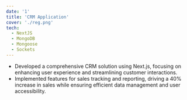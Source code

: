 ```yaml
---
date: '1'
title: 'CRM Application'
cover: './reg.png'
tech:
  - NextJS
  - MongoDB
  - Mongoose
  - Sockets
---
```


- Developed a comprehensive CRM solution using Next.js, focusing on enhancing user experience and streamlining customer interactions.
- Implemented features for sales tracking and reporting, driving a 40% increase in sales while ensuring efficient data management and user accessibility.